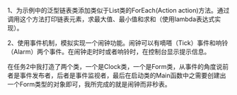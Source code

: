 1、为示例中的泛型链表类添加类似于List<T>类的ForEach(Action<T> action)方法。通过调用这个方法打印链表元素，求最大值、最小值和求和（使用lambda表达式实现）。

2、使用事件机制，模拟实现一个闹钟功能。闹钟可以有嘀嗒（Tick）事件和响铃（Alarm）两个事件。在闹钟走时时或者响铃时，在控制台显示提示信息。



在任务2中我打造了两个类，一个是Clock类，一个是Form类，从事件的角度说前者是事件发布者，后者是事件监视者，最后在启动类的Main函数中之需要创建出一个Form类型的对象即可，我所完成的就是闹钟而非秒表。
